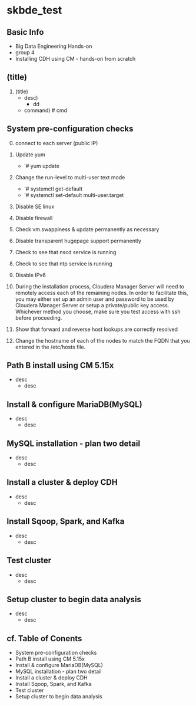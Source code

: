# skbde_test
## Basic Info
* Big Data Engineering Hands-on
* group 4 
* Installing CDH using CM - hands-on from scratch 

## (title)
  1. (title)
      * desc) 
        - dd
      * command) # cmd 
  
## System pre-configuration checks
  0. connect to each server (public IP)
  
  1. Update yum 
      * '# yum update 
  2. Change the run-level to multi-user text mode
      * '# systemctl get-default
      * '# systemctl set-default multi-user.target 
  3. Disable SE linux
  4. Disable firewall
  5. Check vm.swappiness & update permanently as necessary
  6. Disable transparent hugepage support permanently
  7. Check to see that nscd service is running
  8. Check to see that ntp service is running
  9. Disable IPv6
  10. During the installation process, Cloudera Manager Server will need to remotely access each of the remaining nodes. In order to facilitate this, you may either set up an admin user and password to be used by Cloudera Manager Server or setup a private/public key access. Whichever method you choose, make sure you test access with ssh before proceeding.
  11. Show that forward and reverse host lookups are correctly resolved
  12. Change the hostname of each of the nodes to match the FQDN that you entered in the /etc/hosts file.
    

## Path B install using CM 5.15x
* desc
  * desc

## Install & configure MariaDB(MySQL)
* desc
  * desc

## MySQL installation - plan two detail
* desc
  * desc

## Install a cluster & deploy CDH
* desc
  * desc

## Install Sqoop, Spark, and Kafka
* desc
  * desc

## Test cluster 
* desc
  * desc
  
## Setup cluster to begin data analysis 
* desc
  * desc

## cf. Table of Conents
* System pre-configuration checks
* Path B install using CM 5.15x
* Install & configure MariaDB(MySQL)
* MySQL installation - plan two detail
* Install a cluster & deploy CDH
* Install Sqoop, Spark, and Kafka
* Test cluster 
* Setup cluster to begin data analysis 



